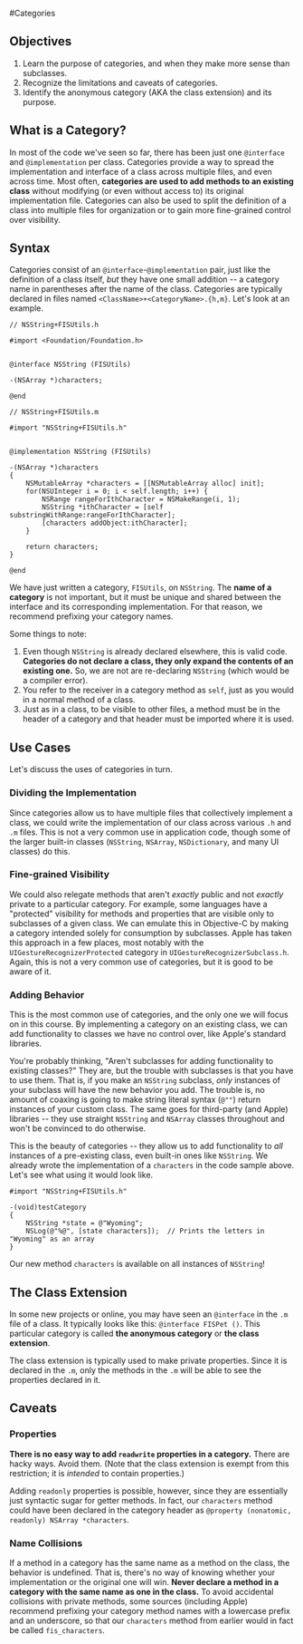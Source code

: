 #Categories

## Objectives

1. Learn the purpose of categories, and when they make more sense than subclasses.
2. Recognize the limitations and caveats of categories.
3. Identify the anonymous category (AKA the class extension) and its purpose.


## What is a Category?

In most of the code we've seen so far, there has been just one `@interface` and `@implementation` per class. Categories provide a way to spread the implementation and interface of a class across multiple files, and even across time. Most often, **categories are used to add methods to an existing class** without modifying (or even without access to) its original implementation file. Categories can also be used to split the definition of a class into multiple files for organization or to gain more fine-grained control over visibility.

## Syntax

Categories consist of an `@interface`-`@implementation` pair, just like the definition of a class itself, *but* they have one small addition -- a category name in parentheses after the name of the class. Categories are typically declared in files named `<ClassName>+<CategoryName>.{h,m}`. Let's look at an example.

```objc
// NSString+FISUtils.h

#import <Foundation/Foundation.h>


@interface NSString (FISUtils)

-(NSArray *)characters;

@end
```

```objc
// NSString+FISUtils.m

#import "NSString+FISUtils.h"


@implementation NSString (FISUtils)

-(NSArray *)characters
{
    NSMutableArray *characters = [[NSMutableArray alloc] init];
    for(NSUInteger i = 0; i < self.length; i++) {
        NSRange rangeForIthCharacter = NSMakeRange(i, 1);
        NSString *ithCharacter = [self substringWithRange:rangeForIthCharacter];
        [characters addObject:ithCharacter];
    }
    
    return characters;
}

@end
```

We have just written a category, `FISUtils`, on `NSString`. The **name of a category** is not important, but it must be unique and shared between the interface and its corresponding implementation. For that reason, we recommend prefixing your category names.


Some things to note:

1. Even though `NSString` is already declared elsewhere, this is valid code. **Categories do not declare a class, they only expand the contents of an existing one.** So, we are not are re-declaring `NSString` (which would be a compiler error).
2. You refer to the receiver in a category method as `self`, just as you would in a normal method of a class.
3. Just as in a class, to be visible to other files, a method must be in the header of a category and that header must be imported where it is used.


## Use Cases

Let's discuss the uses of categories in turn.

### Dividing the Implementation

Since categories allow us to have multiple files that collectively implement a class, we could write the implementation of our class across various `.h` and `.m` files. This is not a very common use in application code, though some of the larger built-in classes (`NSString`, `NSArray`, `NSDictionary`, and many UI classes) do this.


### Fine-grained Visibility

We could also relegate methods that aren't *exactly* public and not *exactly* private to a particular category. For example, some languages have a "protected" visibility for methods and properties that are visible only to subclasses of a given class. We can emulate this in Objective-C by making a category intended solely for consumption by subclasses. Apple has taken this approach in a few places, most notably with the `UIGestureRecognizerProtected` category in `UIGestureRecognizerSubclass.h`. Again, this is not a very common use of categories, but it is good to be aware of it.

### Adding Behavior

This is the most common use of categories, and the only one we will focus on in this course. By implementing a category on an existing class, we can add functionality to classes we have no control over, like Apple's standard libraries.

You're probably thinking, "Aren't subclasses for adding functionality to existing classes?" They are, but the trouble with subclasses is that you have to use them. That is, if you make an `NSString` subclass, *only* instances of your subclass will have the new behavior you add. The trouble is, no amount of coaxing is going to make string literal syntax (`@""`) return instances of your custom class. The same goes for third-party (and Apple) libraries -- they use straight `NSString` and `NSArray` classes throughout and won't be convinced to do otherwise.

This is the beauty of categories -- they allow us to add functionality to *all* instances of a pre-existing class, even built-in ones like `NSString`. We already wrote the implementation of a `characters` in the code sample above. Let's see what using it would look like. 

```objc
#import "NSString+FISUtils.h"

-(void)testCategory
{
    NSString *state = @"Wyoming";
    NSLog(@"%@", [state characters]);  // Prints the letters in "Wyoming" as an array
}
```

Our new method `characters` is available on all instances of `NSString`!


## The Class Extension

In some new projects or online, you may have seen an `@interface` in the `.m` file of a class. It typically looks like this: `@interface FISPet ()`. This particular category is called **the anonymous category** or **the class extension**.

The class extension is typically used to make private properties. Since it is declared in the `.m`, only the methods in the `.m` will be able to see the properties declared in it.


## Caveats

### Properties

**There is no easy way to add `readwrite` properties in a category.** There are hacky ways. Avoid them. (Note that the class extension is exempt from this restriction; it is *intended* to contain properties.)

Adding `readonly` properties is possible, however, since they are essentially just syntactic sugar for getter methods. In fact, our `characters` method could have been declared in the category header as `@property (nonatomic, readonly) NSArray *characters`.


### Name Collisions

If a method in a category has the same name as a method on the class, the behavior is undefined. That is, there's no way of knowing whether your implementation or the original one will win. **Never declare a method in a category with the same name as one in the class.** To avoid accidental collisions with private methods, some sources (including Apple) recommend prefixing your category method names with a lowercase prefix and an underscore, so that our `characters` method from earlier would in fact be called `fis_characters`.
